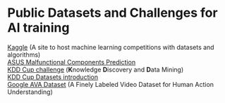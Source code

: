 # Public Datasets and Challenges for AI training
[Kaggle](https://www.kaggle.com/) (A site to host machine learning competitions with datasets and algorithms)  
[ASUS Malfunctional Components Prediction](https://www.kaggle.com/c/pakdd-cup-2014/data)  
[KDD Cup challenge](http://www.kdd.org/kdd-cup/view/kdd-cup-2016) (**K**nowledge **D**iscovery and **D**ata Mining)  
[KDD Cup Datasets introduction](http://www.jianshu.com/p/70be2e313df1)  
[Google AVA Dataset](https://research.google.com/ava/) (A Finely Labeled Video Dataset for Human Action Understanding)  
